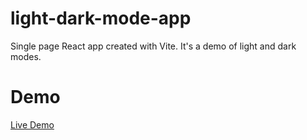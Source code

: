 # light-dark-mode-app
Single page React app created with Vite. It's a demo of light and dark modes.

# Demo
[Live Demo](https://62a677d060f8713eb70071fe--famous-entremet-fa56bf.netlify.app/)
